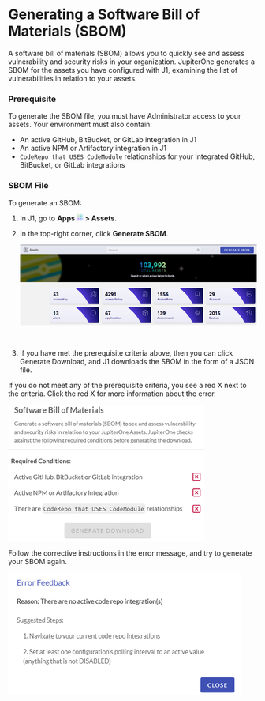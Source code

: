 # Generating a Software Bill of Materials (SBOM)

A software bill of materials (SBOM) allows you to quickly see and assess vulnerability and security risks in your organization. JupiterOne generates a SBOM for the assets you have configured with J1, examining the list of vulnerabilities in relation to your assets.

### Prerequisite

To generate the SBOM file, you must have Administrator access to your assets. Your environment must also contain:

- An active GitHub, BitBucket, or GitLab integration in J1
- An active NPM or Artifactory integration in J1
- `CodeRepo that USES CodeModule` relationships for your integrated GitHub, BitBucket, or GitLab integrations

### SBOM File

To generate an SBOM:

1. In J1, go to **Apps ![](../assets/icons/apps.png) > Assets**.

2. In the top-right corner, click **Generate SBOM**.
   ​

   ![](../assets/sbom.png)

   ​

3. If you have met the prerequisite criteria above, then you can click Generate Download, and J1 downloads the SBOM in the form of a JSON file.

If you do not meet any of the prerequisite criteria, you see a red X next to the criteria. Click the red X for more information about the error. 



![](../assets/sbom_errors.png)


Follow the corrective instructions in the error message, and try to generate your SBOM again.


![](../assets/sbom_code_repo_error.png)